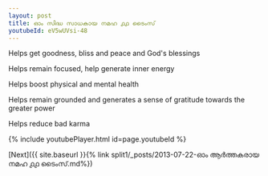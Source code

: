 ```yaml
---
layout: post
title: ഓം സിദ്ധ സാധകായ നമഹ ൧൧ ടൈംസ്
youtubeId: eV5wUVsi-48
---
```

 
 
Helps get goodness, bliss and peace and God's blessings
 
Helps remain focused, help generate inner energy 
 
Helps boost physical and mental health 
 
Helps remain grounded and generates a sense of gratitude towards the greater power 
 
Helps reduce bad karma
 
 
 
 


{% include youtubePlayer.html id=page.youtubeId %}
 
[Next]({{ site.baseurl }}{% link  split1/_posts/2013-07-22-ഓം ആർത്തകരായ നമഹ ൧൧ ടൈംസ്.md%})
 
